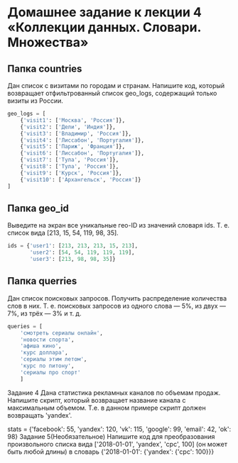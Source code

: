 # Домашнее задание к лекции 4 «Коллекции данных. Словари. Множества»

## Папка countries

Дан список с визитами по городам и странам. Напишите код, который возвращает отфильтрованный список geo_logs, содержащий только визиты из России.

```python
geo_logs = [
    {'visit1': ['Москва', 'Россия']},
    {'visit2': ['Дели', 'Индия']},
    {'visit3': ['Владимир', 'Россия']},
    {'visit4': ['Лиссабон', 'Португалия']},
    {'visit5': ['Париж', 'Франция']},
    {'visit6': ['Лиссабон', 'Португалия']},
    {'visit7': ['Тула', 'Россия']},
    {'visit8': ['Тула', 'Россия']},
    {'visit9': ['Курск', 'Россия']},
    {'visit10': ['Архангельск', 'Россия']}
]
```

## Папка geo_id

Выведите на экран все уникальные гео-ID из значений словаря ids.
Т. е. список вида [213, 15, 54, 119, 98, 35].

```python
ids = {'user1': [213, 213, 213, 15, 213],
       'user2': [54, 54, 119, 119, 119],
       'user3': [213, 98, 98, 35]}
```

## Папка querries

Дан список поисковых запросов. Получить распределение количества слов в них. Т. е. поисковых запросов из одного слова — 5%, из двух — 7%, из трёх — 3% и т. д.

```python
queries = [
    'смотреть сериалы онлайн',
    'новости спорта',
    'афиша кино',
    'курс доллара',
    'сериалы этим летом',
    'курс по питону',
    'сериалы про спорт'
    ]
```    

Задание 4
Дана статистика рекламных каналов по объемам продаж.
Напишите скрипт, который возвращает название канала с максимальным объемом.
Т.е. в данном примере скрипт должен возвращать 'yandex'.

stats = {'facebook': 55, 'yandex': 120, 'vk': 115, 'google': 99, 'email': 42, 'ok': 98}
Задание 5(Необязательное)
Напишите код для преобразования произвольного списка вида ['2018-01-01', 'yandex', 'cpc', 100] (он может быть любой длины) в словарь {'2018-01-01': {'yandex': {'cpc': 100}}}
